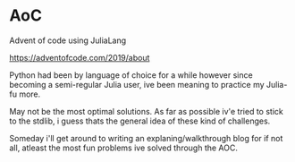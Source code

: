 # AoC
Advent of code using JuliaLang

https://adventofcode.com/2019/about

Python had been by language of choice for a while
however since becoming a semi-regular Julia user,
ive been meaning to practice my Julia-fu more.

May not be the most optimal solutions. As far as possible
iv'e tried to stick to the stdlib, i guess thats the general
idea of these kind of challenges.

Someday i'll get around to writing an explaning/walkthrough blog
for if not all, atleast  the most fun problems ive solved
through the AOC.
